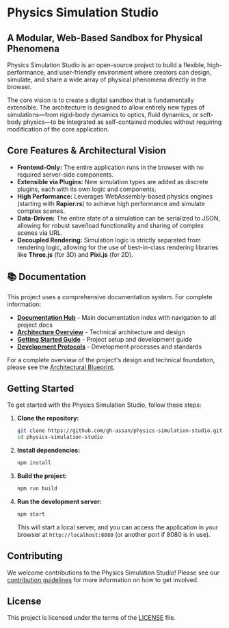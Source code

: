 # Physics Simulation Studio

## A Modular, Web-Based Sandbox for Physical Phenomena

Physics Simulation Studio is an open-source project to build a flexible, high-performance, and user-friendly environment where creators can design, simulate, and share a wide array of physical phenomena directly in the browser.

The core vision is to create a digital sandbox that is fundamentally extensible. The architecture is designed to allow entirely new types of simulations—from rigid-body dynamics to optics, fluid dynamics, or soft-body physics—to be integrated as self-contained modules without requiring modification of the core application.

## Core Features & Architectural Vision

- **Frontend-Only:** The entire application runs in the browser with no required server-side components.
- **Extensible via Plugins:** New simulation types are added as discrete plugins, each with its own logic and components.
- **High Performance:** Leverages WebAssembly-based physics engines (starting with **Rapier.rs**) to achieve high performance and simulate complex scenes.
- **Data-Driven:** The entire state of a simulation can be serialized to JSON, allowing for robust save/load functionality and sharing of complex scenes via URL.
- **Decoupled Rendering:** Simulation logic is strictly separated from rendering logic, allowing for the use of best-in-class rendering libraries like **Three.js** (for 3D) and **Pixi.js** (for 2D).

## 📚 Documentation

This project uses a comprehensive documentation system. For complete information:

- **[Documentation Hub](./docs/README.md)** - Main documentation index with navigation to all project docs
- **[Architecture Overview](./docs/architecture/ARCHITECTURE.md)** - Technical architecture and design
- **[Getting Started Guide](./docs/development/guides/getting-started.md)** - Project setup and development guide
- **[Development Protocols](./docs/development/protocols/)** - Development processes and standards

For a complete overview of the project's design and technical foundation, please see the [Architectural Blueprint](./docs/architecture/ARCHITECTURE.md).

## Getting Started

To get started with the Physics Simulation Studio, follow these steps:

1.  **Clone the repository:**

    ```bash
    git clone https://github.com/gh-assan/physics-simulation-studio.git
    cd physics-simulation-studio
    ```

2.  **Install dependencies:**

    ```bash
    npm install
    ```

3.  **Build the project:**

    ```bash
    npm run build
    ```

4.  **Run the development server:**
    ```bash
    npm start
    ```
    This will start a local server, and you can access the application in your browser at `http://localhost:8080` (or another port if 8080 is in use).

## Contributing

We welcome contributions to the Physics Simulation Studio! Please see our [contribution guidelines](CONTRIBUTING.md) for more information on how to get involved.

## License

This project is licensed under the terms of the [LICENSE](./LICENSE) file.
